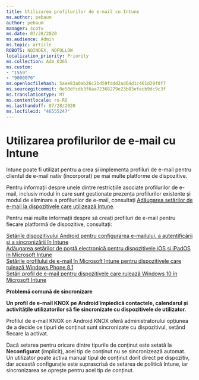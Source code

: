 ```yaml
---
title: Utilizarea profilurilor de e-mail cu Intune
ms.author: pebaum
author: pebaum
manager: scotv
ms.date: 07/28/2020
ms.audience: Admin
ms.topic: article
ROBOTS: NOINDEX, NOFOLLOW
localization_priority: Priority
ms.collection: Adm_O365
ms.custom:
- "1559"
- "9000076"
ms.openlocfilehash: 5aae83a0ab26c2bd59fddd2ad64d1c461d29f0f7
ms.sourcegitcommit: 0e50dfcdb3f6aa72368279e23b83efecb9dc9c3f
ms.translationtype: MT
ms.contentlocale: ro-RO
ms.lasthandoff: 07/28/2020
ms.locfileid: "46555247"
---
```

# <a name="using-email-profiles-with-intune"></a>Utilizarea profilurilor de e-mail cu Intune

Intune poate fi utilizat pentru a crea și implementa profiluri de e-mail pentru clientul de e-mail nativ (încorporat) pe mai multe platforme de dispozitive.

Pentru informații despre unele dintre restricțiile asociate profilurilor de e-mail, inclusiv modul în care sunt gestionate prezența profilurilor existente și modul de eliminare a profilurilor de e-mail, consultați [Adăugarea setărilor de e-mail la dispozitivele care utilizează Intune](https://docs.microsoft.com/intune/email-settings-configure).

Pentru mai multe informații despre să creați profiluri de e-mail pentru fiecare platformă de dispozitive, consultați:

[Setările dispozitivului Android pentru configurarea e-mailului, a autentificării și a sincronizării în Intune](https://docs.microsoft.com/intune/email-settings-android)  
[Adăugarea setărilor de poștă electronică pentru dispozitivele iOS și iPadOS în Microsoft Intune](https://docs.microsoft.com/intune/email-settings-ios)  
[Setările profilului de e-mail în Microsoft Intune pentru dispozitivele care rulează Windows Phone 8.1](https://docs.microsoft.com/intune/email-settings-windows-phone-8-1)  
[Setări profil de e-mail pentru dispozitivele care rulează Windows 10 în Microsoft Intune](https://docs.microsoft.com/intune/email-settings-windows-10)

**Problemă comună de sincronizare**

**Un profil de e-mail KNOX pe Android împiedică contactele, calendarul și activitățile utilizatorilor să fie sincronizate cu dispozitivele de utilizator.**

Profilul de e-mail KNOX on Android KNOX oferă administratorului opțiunea de a decide ce tipuri de conținut sunt sincronizate cu dispozitivul, setând fiecare la activat.

Dacă setarea pentru oricare dintre tipurile de conținut este setată la **Neconfigurat** (implicit), acel tip de conținut nu se sincronizează automat. Un utilizator poate activa manual tipul de conținut dorit direct pe dispozitiv, dar această configurație este suprascrisă de setarea de politică Intune, iar sincronizarea se oprește pentru acel tip de conținut.

